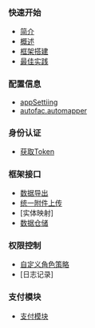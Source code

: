 ### 快速开始
* [简介](README.md)
* [概述](概述/SUMMARY.md)
* [框架搭建](/快速开始/框架搭建.md)
* [最佳实践](/快速开始/最佳实践.md)

### 配置信息
* [appSettiing](配置信息/appsetting.md)
* [autofac.automapper](配置信息/Config/AutoFac/autofac.automapper.md)

### 身份认证
* [获取Token](身份认证/获取Token.md)
  
### 框架接口
* [数据导出](框架接口/数据导出.md)
* [统一附件上传](框架接口/统一附件上传.md)
* [实体映射]
* [数据仓储](数据仓储/构建自己的仓储.md)

### 权限控制
* [自定义角色策略](权限控制/自定义角色策略.md)
* [日志记录]
  
### 支付模块
* [支付模块](支付模块/支付框架说明文档.md)  